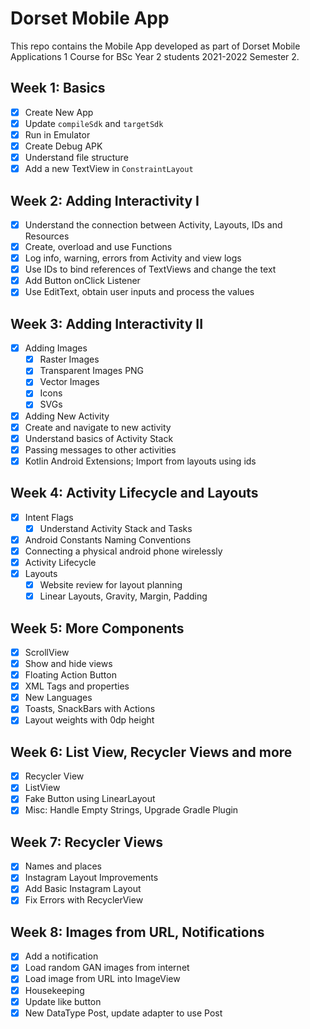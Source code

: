 # Dorset Mobile App

This repo contains the Mobile App developed as part of Dorset Mobile Applications 1 Course for BSc Year 2 students 2021-2022 Semester 2.

## Week 1: Basics

- [x] Create New App
- [x] Update `compileSdk` and `targetSdk`
- [x] Run in Emulator
- [x] Create Debug APK
- [x] Understand file structure
- [x] Add a new TextView in `ConstraintLayout`

## Week 2: Adding Interactivity I

- [x] Understand the connection between Activity, Layouts, IDs and Resources
- [x] Create, overload and use Functions
- [x] Log info, warning, errors from Activity and view logs
- [x] Use IDs to bind references of TextViews and change the text
- [x] Add Button onClick Listener
- [x] Use EditText, obtain user inputs and process the values

## Week 3: Adding Interactivity II

- [x] Adding Images
    - [x] Raster Images
    - [x] Transparent Images PNG
    - [x] Vector Images
    - [x] Icons
    - [x] SVGs
- [x] Adding New Activity
- [x] Create and navigate to new activity
- [x] Understand basics of Activity Stack
- [x] Passing messages to other activities
- [x] Kotlin Android Extensions; Import from layouts using ids

## Week 4: Activity Lifecycle and Layouts

- [x] Intent Flags
  - [x] Understand Activity Stack and Tasks
- [x] Android Constants Naming Conventions
- [x] Connecting a physical android phone wirelessly
- [x] Activity Lifecycle
- [x] Layouts
  - [x] Website review for layout planning 
  - [x] Linear Layouts, Gravity, Margin, Padding

## Week 5: More Components

- [x] ScrollView
- [x] Show and hide views
- [x] Floating Action Button
- [x] XML Tags and properties
- [x] New Languages
- [x] Toasts, SnackBars with Actions
- [x] Layout weights with 0dp height

## Week 6: List View, Recycler Views and more

- [x] Recycler View
- [x] ListView
- [x] Fake Button using LinearLayout
- [x] Misc: Handle Empty Strings, Upgrade Gradle Plugin

## Week 7: Recycler Views

 - [x] Names and places
 - [x] Instagram Layout Improvements
 - [x] Add Basic Instagram Layout
 - [x] Fix Errors with RecyclerView

## Week 8: Images from URL, Notifications

 - [x] Add a notification
 - [x] Load random GAN images from internet
 - [x] Load image from URL into ImageView
 - [x] Housekeeping
 - [x] Update like button
 - [x] New DataType Post, update adapter to use Post